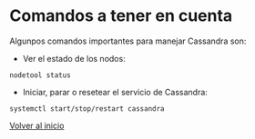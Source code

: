 # Comandos a tener en cuenta

Algunpos comandos importantes para manejar Cassandra son:

- Ver el estado de los nodos:

`nodetool status`

- Iniciar, parar o resetear el servicio de Cassandra:

`systemctl start/stop/restart cassandra`

[ Volver al inicio ](https://github.com/oscarmb99/Cassandra/blob/main/README.md)
